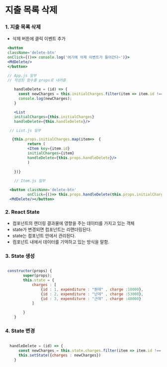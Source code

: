 # 지출 목록 삭제

### 1. 지출 목록 삭제

* 삭제 버튼에 클릭 이벤트 추가

```jsx
 <button 
 className='delete-btn' 
 onClick={()=> console.log('여기에 삭제 이벤트가 들어간다~')}>
 <MdDelete/>
 </button>
```

```jsx
 // App.js 일부
 // 작성된 함수를 props로 내려줌
 
    handleDelete = (id) => {
      const newCharges = this.initialCharges.filter(item => item.id !== id);
      console.log(newCharges);
    }

    <List 
    initialCharges={this.initialCharges} 
    handleDelete={this.handleDelete}/>

  // List.js 일부

   {this.props.initialCharges.map(item=>  {
          return (      
          <Item key={item.id} 
          initialCharges={item} 
          handleDelete={this.props.handleDelete}/>
          )
    
    })}
    
    // Item.js 일부

  <button className='delete-btn' 
          onClick={()=> this.props.handleDelete(this.props.initialCharges.id)}>
  <MdDelete/></button>


```

### 2. React State

* 컴포넌트의 랜더링 결과물에 영향을 주는 데이터를 가지고 있는 객체
* state가 변경되면 컴포넌트는 리랜더링된다.
* state는 컴포넌트 안에서 관리된다.
* 컴포넌트 내에서 데이터를 기억하고 있는 방식을 말함.

### 3. State 생성

```jsx

 constructor(props) {
        super(props);
        this.state = {
            charges : [
                {id : 1, expenditure : "뭔데" , charge :10000},
                {id : 2, expenditure : "난데" , charge :53000},
                {id : 3, expenditure : "근데" , charge :40000}
            ]
        
        }
    }

```

### 4. State 변경

```jsx
   
  handleDelete = (id) => {
      const newCharges = this.state.charges.filter(item => item.id !== id);
      this.setState({charges : newCharges})
    }
```

